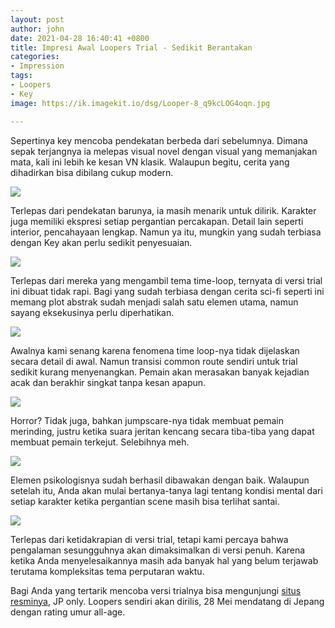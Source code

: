 ```yaml
---
layout: post
author: john
date: 2021-04-28 16:40:41 +0800
title: Impresi Awal Loopers Trial - Sedikit Berantakan
categories:
- Impression
tags:
- Loopers
- Key
image: https://ik.imagekit.io/dsg/Looper-8_q9kcLOG4oqn.jpg

---
```

Sepertinya key mencoba pendekatan berbeda dari sebelumnya. Dimana sepak terjangnya ia melepas visual novel dengan visual yang memanjakan mata, kali ini lebih ke kesan VN klasik. Walaupun begitu, cerita yang dihadirkan bisa dibilang cukup modern.

![](https://ik.imagekit.io/dsg/Looper-4_ei-_uLF-Tic-.jpg)

Terlepas dari pendekatan barunya, ia masih menarik untuk dilirik. Karakter juga memiliki ekspresi setiap pergantian percakapan. Detail lain seperti interior, pencahayaan lengkap. Namun ya itu, mungkin yang sudah terbiasa dengan Key akan perlu sedikit penyesuaian.

![](https://ik.imagekit.io/dsg/Looper-10_W4Aj0GIiq.jpg)

Terlepas dari mereka yang mengambil tema time-loop, ternyata di versi trial ini dibuat tidak rapi. Bagi yang sudah terbiasa dengan cerita sci-fi seperti ini memang plot abstrak sudah menjadi salah satu elemen utama, namun sayang eksekusinya perlu diperhatikan.

![](https://ik.imagekit.io/dsg/Looper-3_Qc3ak5hf9S.jpg)

Awalnya kami senang karena fenomena time loop-nya tidak dijelaskan secara detail di awal. Namun transisi common route sendiri untuk trial sedikit kurang menyenangkan. Pemain akan merasakan banyak kejadian acak dan berakhir singkat tanpa kesan apapun.

![](https://ik.imagekit.io/dsg/Looper-5_aeDxHiQfb.jpg)

Horror? Tidak juga, bahkan jumpscare-nya tidak membuat pemain merinding, justru ketika suara jeritan kencang secara tiba-tiba yang dapat membuat pemain terkejut. Selebihnya meh.

![](https://ik.imagekit.io/dsg/Looper-6_cWjhthhrf.jpg)

Elemen psikologisnya sudah berhasil dibawakan dengan baik. Walaupun setelah itu, Anda akan mulai bertanya-tanya lagi tentang kondisi mental dari setiap karakter ketika pergantian scene masih bisa terlihat santai.

![](https://ik.imagekit.io/dsg/Looper-12_HyReDOu2h.jpg)

Terlepas dari ketidakrapian di versi trial, tetapi kami percaya bahwa pengalaman sesungguhnya akan dimaksimalkan di versi penuh. Karena ketika Anda menyelesaikannya masih ada banyak hal yang belum terjawab terutama kompleksitas tema perputaran waktu.

Bagi Anda yang tertarik mencoba versi trialnya bisa mengunjungi [situs resminya](https://key.visualarts.gr.jp/kinetic/loopers/#download), JP only. Loopers sendiri akan dirilis, 28 Mei mendatang di Jepang dengan rating umur all-age.